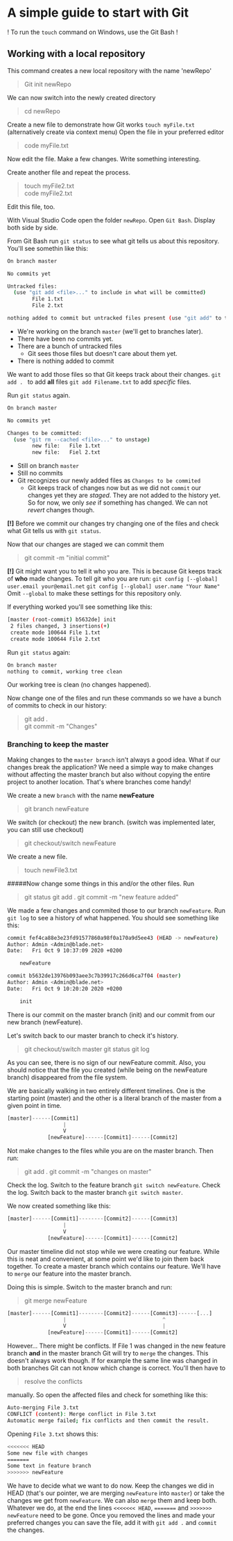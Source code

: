 # A simple guide to start with Git

! To run the `touch` command on Windows, use the Git Bash !

## Working with a local repository
This command creates a new local repository with the name 'newRepo'
> Git init newRepo

We can now switch into the newly created directory
> cd newRepo

Create a new file to demonstrate how Git works
`touch myFile.txt` (alternatively create via context menu)
Open the file in your preferred editor
> code myFile.txt

Now edit the file. Make a few changes. Write something interesting.

Create another file and repeat the process.
> touch myFile2.txt  
> code myFile2.txt

Edit this file, too.

With Visual Studio Code open the folder `newRepo`.
Open `Git Bash`.
Display both side by side.

From Git Bash run
`git status` to see what git tells us about this repository.
You'll see somethin like this:
```bash
On branch master

No commits yet

Untracked files:
  (use "git add <file>..." to include in what will be committed)
        File 1.txt
        File 2.txt

nothing added to commit but untracked files present (use "git add" to track)

```

- We're working on the branch `master` (we'll get to branches later).
- There have been no commits yet.
- There are a bunch of untracked files
  -  Git sees those files but doesn't care about them yet.
- There is nothing added to commit

We want to add those files so that Git keeps track about their changes.
`git add . ` to add **all** files
`git add Filename.txt` to add *specific* files.

Run `git status` again.
```bash
On branch master

No commits yet

Changes to be committed:
  (use "git rm --cached <file>..." to unstage)
        new file:   File 1.txt
        new file:   Fiel 2.txt

```
- Still on branch `master`
- Still no commits
- Git recognizes our newly added files as `Changes to be commited`
  - Git keeps track of changes now but as we did not `commit` our changes yet they are *staged*. They are not added to the history yet.
  So for now, we only *see* if something has changed. We can not *revert* changes though.

**[!]** Before we commit our changes try changing one of the files and check what Git tells us with `git status`.

Now that our changes are staged we can commit them
> git commit -m "initial commit"

**[!]** Git might want you to tell it who you are. This is because Git keeps track of **who** made changes. To tell git who you are run:
`git config [--global] user.email your@email.net`
`git config [--global] user.name "Your Name"`
Omit `--global` to make these settings for this repository only.

If everything worked you'll see something like this:
```bash
[master (root-commit) b5632de] init
 2 files changed, 3 insertions(+)
 create mode 100644 File 1.txt
 create mode 100644 File 2.txt
```

Run `git status` again:
```bash
On branch master
nothing to commit, working tree clean
```
Our working tree is clean (no changes happened).

Now change one of the files and run these commands so we have a bunch of commits to check in our history:

> git add .  
> git commit -m "Changes"

### Branching to keep the master
Making changes to the `master branch` isn't always a good idea. What if our changes break the application? We need a simple way to make changes without affecting the master branch but also without copying the entire project to another location.
That's where branches come handy!

We create a new `branch` with the name **newFeature**
> git branch newFeature

We switch (or checkout) the new branch.
(switch was implemented later, you can still use checkout)

> git checkout/switch newFeature

We create a new file.
> touch newFile3.txt

#####Now change some things in this and/or the other files.
Run
> git status
> git add .
> git commit -m "new feature added"

We made a few changes and commited those to our branch `newFeature`.
Run `git log` to see a history of what happened.
You should see something like this:
```bash
commit fef4ca88e3e23fd91577860a98f0a170a9d5ee43 (HEAD -> newFeature)
Author: Admin <Admin@blade.net>
Date:   Fri Oct 9 10:37:09 2020 +0200

    newFeature

commit b5632de13976b093aee3c7b39917c266d6ca7f04 (master)
Author: Admin <Admin@blade.net>
Date:   Fri Oct 9 10:20:20 2020 +0200

    init

```
There is our commit on the master branch (init) and our commit from our new branch (newFeature).

Let's switch back to our master branch to check it's history.

> git checkout/switch master
> git status
> git log

As you can see, there is no sign of our newFeature commit.
Also, you should notice that the file you created (while being on the newFeature branch) disappeared from the file system.

We are basically walking in two entirely different timelines.
One is the starting point (master) and the other is a literal branch of the master from a given point in time.

```javascript
[master]------[Commit1]
                  |
                  V
             [newFeature]------[Commit1]------[Commit2]
```

Not make changes to the files while you are on the master branch.
Then run:
> git add .
> git commit -m "changes on master"

Check the log.
Switch to the feature branch `git switch newFeature`.
Check the log.
Switch back to the master branch `git switch master`.

We now created something like this:
```javascript
[master]------[Commit1]--------[Commit2]------[Commit3]
                  |
                  V
             [newFeature]------[Commit1]------[Commit2]
```

Our master timeline did not stop while we were creating our feature.
While this is neat and convenient, at some point we'd like to join them back together. To create a master branch which contains our feature.
We'll have to `merge` our feature into the master branch.

Doing this is simple.
Switch to the master branch and run:
> git merge newFeature

```javascript
[master]------[Commit1]--------[Commit2]------[Commit3]------[...]
                  |                               ^
                  V                               |
             [newFeature]------[Commit1]------[Commit2]
```

However... There might be conflicts.
If File 1 was changed in the new feature branch **and** in the master branch Git will try to `merge` the changes.
This doesn't always work though. If for example the same line was changed in both branches Git can not know which change is correct.
You'll then have to
> resolve the conflicts

manually. 
So open the affected files and check for something like this:
```bash
Auto-merging File 3.txt
CONFLICT (content): Merge conflict in File 3.txt
Automatic merge failed; fix conflicts and then commit the result.
```
Opening `File 3.txt` shows this:
```bash
<<<<<<< HEAD
Some new file with changes
=======
Some text in feature branch
>>>>>>> newFeature
```

We have to decide what we want to do now. Keep the changes we did in HEAD (that's our pointer, we are merging `newFeature` into `master`) or take the changes we get from `newFeature`.
We can also `merge` them and keep both.
Whatever we do, at the end the lines `<<<<<<< HEAD`, `=======` and `>>>>>>> newFeature` need to be gone.
Once you removed the lines and made your preferred changes you can save the file, add it with `git add .` and `commit` the changes.